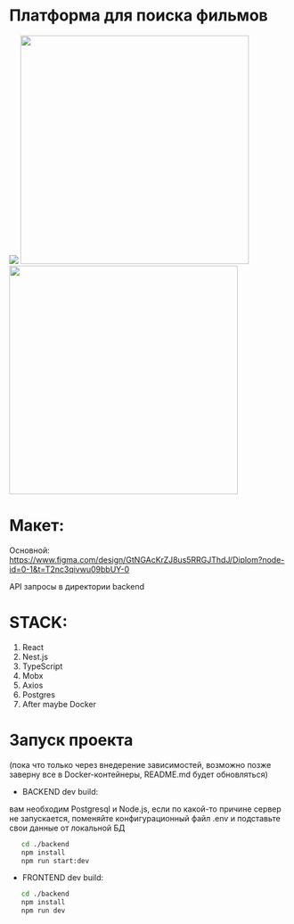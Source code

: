 # Платформа для поиска фильмов
<img src="https://github.com/l1agosta/cinema-guide-app/assets/143471369/b572e5c3-920b-44a9-8219-4a45008e6c93">

<img src="https://github.com/l1agosta/cinema-guide-app/assets/143471369/8b382361-084e-4d35-90f1-d6edad9d5e51" width="410px">
<img src="https://github.com/l1agosta/cinema-guide-app/assets/143471369/5a96aec8-d481-4d9c-b1bd-c5c62ea3d7a5" width="410px">

# Макет:

Основной:
https://www.figma.com/design/GtNGAcKrZJ8us5RRGJThdJ/Diplom?node-id=0-1&t=T2nc3qivwu09bbUY-0

API запросы в директории backend

# STACK:

1. React
2. Nest.js
3. TypeScript
4. Mobx
5. Axios
6. Postgres
7. After maybe Docker

# Запуск проекта
(пока что только через внедерение зависимостей, возможно позже заверну все в Docker-контейнеры, README.md будет обновляться)

* BACKEND dev build:

вам необходим Postgresql и Node.js, если по какой-то причине сервер не запускается, поменяйте конфигурационный файл .env и подставьте свои данные от локальной БД 

 ```bash
    cd ./backend
    npm install
    npm run start:dev
  ```

* FRONTEND dev build:


 ```bash
    cd ./backend
    npm install
    npm run dev
  ```
